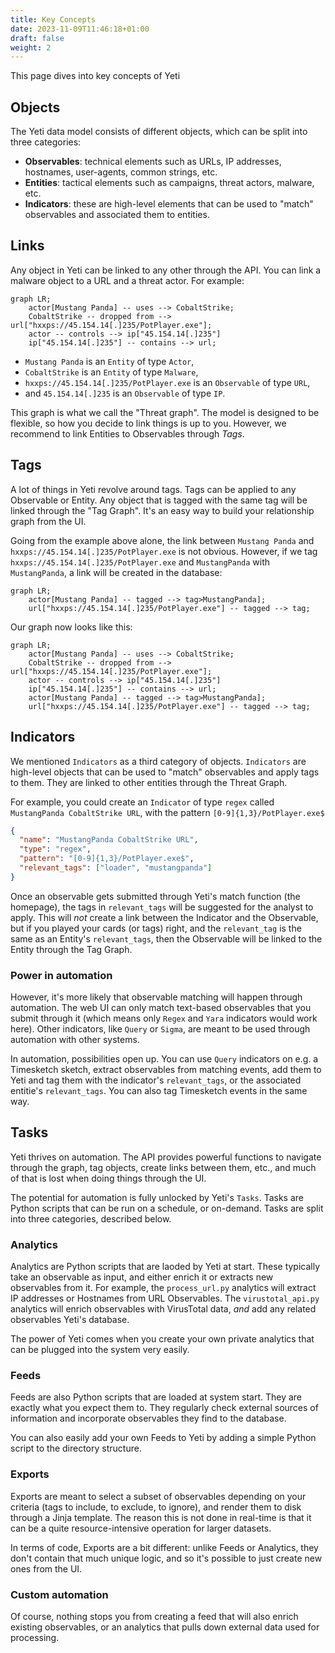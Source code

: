 ```yaml
---
title: Key Concepts
date: 2023-11-09T11:46:18+01:00
draft: false
weight: 2
---
```


This page dives into key concepts of Yeti

## Objects

The Yeti data model consists of different objects, which can be split into three
categories:

- **Observables**: technical elements such as URLs, IP addresses, hostnames,
  user-agents, common strings, etc.
- **Entities**: tactical elements such as campaigns, threat actors, malware,
  etc.
- **Indicators**: these are high-level elements that can be used to "match"
  observables and associated them to entities.

## Links

Any object in Yeti can be linked to any other through the API. You can link a
malware object to a URL and a threat actor. For example:

```mermaid
graph LR;
    actor[Mustang Panda] -- uses --> CobaltStrike;
    CobaltStrike -- dropped from --> url["hxxps://45.154.14[.]235/PotPlayer.exe"];
    actor -- controls --> ip["45.154.14[.]235"]
    ip["45.154.14[.]235"] -- contains --> url;
```

- `Mustang Panda` is an `Entity` of type `Actor`,
- `CobaltStrike` is an `Entity` of type `Malware`,
- `hxxps://45.154.14[.]235/PotPlayer.exe` is an `Observable` of type `URL`,
- and `45.154.14[.]235` is an `Observable` of type `IP`.

This graph is what we call the "Threat graph". The model is designed to be
flexible, so how you decide to link things is up to you. However, we recommend
to link Entities to Observables through _Tags_.

## Tags

A lot of things in Yeti revolve around tags. Tags can be applied to any
Observable or Entity. Any object that is tagged with the same tag will be linked
through the "Tag Graph". It's an easy way to build your relationship graph from
the UI.

Going from the example above alone, the link between `Mustang Panda` and
`hxxps://45.154.14[.]235/PotPlayer.exe` is not obvious. However, if we tag
`hxxps://45.154.14[.]235/PotPlayer.exe` and `MustangPanda` with `MustangPanda`,
a link will be created in the database:

```mermaid
graph LR;
    actor[Mustang Panda] -- tagged --> tag>MustangPanda];
    url["hxxps://45.154.14[.]235/PotPlayer.exe"] -- tagged --> tag;
```

Our graph now looks like this:

```mermaid
graph LR;
    actor[Mustang Panda] -- uses --> CobaltStrike;
    CobaltStrike -- dropped from --> url["hxxps://45.154.14[.]235/PotPlayer.exe"];
    actor -- controls --> ip["45.154.14[.]235"]
    ip["45.154.14[.]235"] -- contains --> url;
    actor[Mustang Panda] -- tagged --> tag>MustangPanda];
    url["hxxps://45.154.14[.]235/PotPlayer.exe"] -- tagged --> tag;
```

## Indicators

We mentioned `Indicators` as a third category of objects. `Indicators` are
high-level objects that can be used to "match" observables and apply tags to
them. They are linked to other entities through the Threat Graph.

For example, you could create an `Indicator` of type `regex` called
`MustangPanda CobaltStrike URL`, with the pattern `[0-9]{1,3}/PotPlayer.exe$`

```json
{
  "name": "MustangPanda CobaltStrike URL",
  "type": "regex",
  "pattern": "[0-9]{1,3}/PotPlayer.exe$",
  "relevant_tags": ["loader", "mustangpanda"]
}
```

Once an observable gets submitted through Yeti's match function (the homepage),
the tags in `relevant_tags` will be suggested for the analyst to apply. This
will _not_ create a link between the Indicator and the Observable, but if you
played your cards (or tags) right, and the `relevant_tag` is the same as an
Entity's `relevant_tags`, then the Observable will be linked to the Entity
through the Tag Graph.

### Power in automation

However, it's more likely that observable matching will happen through
automation. The web UI can only match text-based observables that you submit
through it (which means only `Regex` and `Yara` indicators would work here).
Other indicators, like `Query` or `Sigma`, are meant to be used through
automation with other systems.

In automation, possibilities open up. You can use `Query` indicators on e.g. a
Timesketch sketch, extract observables from matching events, add them to Yeti
and tag them with the indicator's `relevant_tags`, or the associated entitie's
`relevant_tags`. You can also tag Timesketch events in the same way.

## Tasks

Yeti thrives on automation. The API provides powerful functions to navigate
through the graph, tag objects, create links between them, etc., and much of
that is lost when doing things through the UI.

The potential for automation is fully unlocked by Yeti's `Tasks`. Tasks are
Python scripts that can be run on a schedule, or on-demand. Tasks are split into
three categories, described below.

### Analytics

Analytics are Python scripts that are laoded by Yeti at start. These typically
take an observable as input, and either enrich it or extracts new observables
from it. For example, the `process_url.py` analytics will extract IP addresses
or Hostnames from URL Observables. The `virustotal_api.py` analytics will enrich
observables with VirusTotal data, _and_ add any related observables Yeti's
database.

The power of Yeti comes when you create your own private analytics that can be
plugged into the system very easily.

### Feeds

Feeds are also Python scripts that are loaded at system start. They are exactly
what you expect them to. They regularly check external sources of information
and incorporate observables they find to the database.

You can also easily add your own Feeds to Yeti by adding a simple Python script
to the directory structure.

### Exports

Exports are meant to select a subset of observables depending on your criteria
(tags to include, to exclude, to ignore), and render them to disk through a
Jinja template. The reason this is not done in real-time is that it can be a
quite resource-intensive operation for larger datasets.

In terms of code, Exports are a bit different: unlike Feeds or Analytics, they
don't contain that much unique logic, and so it's possible to just create new
ones from the UI.

### Custom automation

Of course, nothing stops you from creating a feed that will also enrich existing
observables, or an analytics that pulls down external data used for processing.
